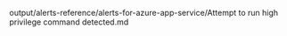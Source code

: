 output/alerts-reference/alerts-for-azure-app-service/Attempt to run high privilege command detected.md